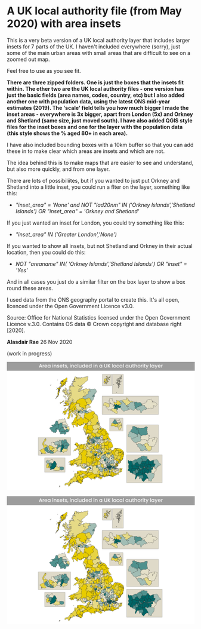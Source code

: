 # A UK local authority file (from May 2020) with area insets
This is a very beta version of a UK local authority layer that includes larger insets for 7 parts of the UK. I haven't included everywhere (sorry), just some of the main urban areas with small areas that are difficult to see on a zoomed out map.

Feel free to use as you see fit.

**There are three zipped folders. One is just the boxes that the insets fit within. The other two are the UK local authority files - one version has just the basic fields (area names, codes, country, etc) but I also added another one with population data, using the latest ONS mid-year estimates (2019). The 'scale' field tells you how much bigger I made the inset areas - everywhere is 3x bigger, apart from London (5x) and Orkney and Shetland (same size, just moved south). I have also added QGIS style files for the inset boxes and one for the layer with the population data (this style shows the % aged 80+ in each area).**

I have also included bounding boxes with a 10km buffer so that you can add these in to make clear which areas are insets and which are not.

The idea behind this is to make maps that are easier to see and understand, but also more quickly, and from one layer. 

There are lots of possibiliites, but if you wanted to just put Orkney and Shetland into a little inset, you could run a flter on the layer, something like this:

* *"inset_area" = 'None' and NOT "lad20nm" IN ('Orkney Islands','Shetland Islands') OR "inset_area" = 'Orkney and Shetland'*

If you just wanted an inset for London, you could try something like this:

* *"inset_area"  IN ('Greater London','None')*

If you wanted to show all insets, but not Shetland and Orkney in their actual location, then you could do this:

* *NOT "areaname" IN( 'Orkney Islands','Shetland Islands') OR "inset" = 'Yes'*

And in all cases you just do a similar filter on the box layer to show a box round these areas.

I used data from the ONS geography portal to create this. It's all open, licenced under the Open Government Licence v3.0. 

Source: Office for National Statistics licensed under the Open Government Licence v.3.0. Contains OS data © Crown copyright and database right [2020].

**Alasdair Rae**
26 Nov 2020

(work in progress)


![Example map](insets_example.png)

![Video showing how it all works in QGIS](insets_example.png)



